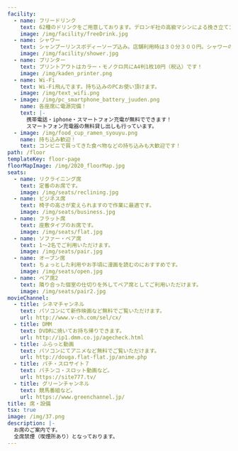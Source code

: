 ```yaml
---
facility:
  - name: フリードリンク
    text: 62種のドリンクをご用意しております。デロンギ社の高級マシンによる挽き立てコーヒーや果汁１００％ジュースなど、他の漫画喫茶ではまず置いていないお飲物から、定番のコーラ、メロンソーダまで多数ございます。
    image: /img/facility/freeDrink.jpg
  - name: シャワー
    text: シャンプーリンスボディーソープ込み。店舗利用時は３０分３００円。シャワーのみ利用は３０分５９０円。
    image: /img/facility/shower.jpg
  - name: プリンター
    text: プリントアウトはカラー・モノクロ共にA4判1枚10円（税込）です！
    image: /img/kaden_printer.png
  - name: Wi-Fi
    text: Wi-Fi飛んでます。持ち込みのPCお使い頂けます。
    image: /img/text_wifi.png
  - image: /img/pc_smartphone_battery_juuden.png
    name: 各座席に電源完備！
    text: |-
      携帯電話・iphone・スマートフォン充電が無料でできます！
      スマートフォン充電器の無料貸し出しも行っています。
  - image: /img/food_cup_ramen_syouyu.png
    name: 持ち込み歓迎！
    text: コンビニで買ってきた食べ物などの持ち込みも大歓迎です！
path: /floor
templateKey: floor-page
floorMapImage: /img/2020_floorMap.jpg
seats:
  - name: リクライニング席
    text: 定番のお席です。
    image: /img/seats/reclining.jpg
  - name: ビジネス席
    text: 椅子の高さが変えられますので作業に最適です。
    image: /img/seats/business.jpg
  - name: フラット席
    text: 座敷タイプのお席です。
    image: /img/seats/flat.jpg
  - name: ソファー・ペア席
    text: 1〜2名でご利用いただけます。
    image: /img/seats/pair.jpg
  - name: オープン席
    text: ちょっとした利用やお手頃に漫画を読むのにおすすめです。
    image: /img/seats/open.jpg
  - name: ペア席2
    text: 隣り合った個室の仕切りを外してペア席としてご利用いただけます。
    image: /img/seats/pair2.jpg
movieChannel:
  - title: シネマチャンネル
    text: パソコンにて新作映画など無料でご覧いただけます。
    url: http://www.v-ch.com/sel/cx/
  - title: DMM
    text: DVDRに焼いてお持ち帰りできます。
    url: http://ip1.dmm.co.jp/agecheck.html
  - title: ふらっと動画
    text: パソコンにてアニメなど無料でご覧いただけます。
    url: http://douga.flat-flat.jp/anime.php
  - title: パチ・スロサイト７
    text: パチンコ・スロット動画など。
    url: https://site777.tv/
  - title: グリーンチャンネル
    text: 競馬番組など。
    url: https://www.greenchannel.jp/
title: 席・設備
tsx: true
image: /img/37.png
description: |-
  お席のご案内です。
  全席禁煙（喫煙所あり）となっております。
---
```

